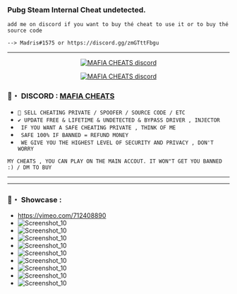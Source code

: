 ### Pubg Steam Internal Cheat undetected.
```sh-session
add me on discord if you want to buy thé cheat to use it or to buy thé source code 
```
```sh-session
--> Madris#1575 or https://discord.gg/zmGTttFbgu
```

***
  <p align="center">
    <a href="https://discord.com/users/943374631644045363">
        <img title="Mafia discord" alt="MAFIA CHEATS discord" src="https://discord.c99.nl/widget/theme-1/908170492417019945.png"/>
    </a>
</p>

<p align="center">
    <a href="https://discord.gg/zmGTttFbgu">
        <img title="Mafia discord" alt="MAFIA CHEATS discord" src="https://discordapp.com/api/guilds/908180764305276969/widget.png?style=banner2"/>
    </a>
</p>

### 📌・ DISCORD : [MAFIA CHEATS](https://discord.gg/zmGTttFbgu)  

* `👋 SELL CHEATING PRIVATE / SPOOFER / SOURCE CODE / ETC `
* `✔️ UPDATE FREE & LIFETIME & UNDETECTED & BYPASS DRIVER , INJECTOR `
* ` IF YOU WANT A SAFE CHEATING PRIVATE , THINK OF ME`
* ` SAFE 100% IF BANNED = REFUND MONEY`
* ` WE GIVE YOU THE HIGHEST LEVEL OF SECURITY AND PRIVACY , DON'T WORRY`
 ```sh-session
MY CHEATS , YOU CAN PLAY ON THE MAIN ACCOUT. IT WON"T GET YOU BANNED :) / DM TO BUY 
```        
***
***
### 📌・ Showcase :
* https://vimeo.com/712408890
* ![Screenshot_10](https://media.discordapp.net/attachments/930562706723962903/967257881873363034/IMG_20220415_011438.jpg)
* ![Screenshot_10](https://media.discordapp.net/attachments/930562706723962903/967257882129227826/IMG_20220415_011346.jpg)
* ![Screenshot_10](https://media.discordapp.net/attachments/930562706723962903/967257882439581717/IMG_20220415_011324.jpg)
* ![Screenshot_10](https://media.discordapp.net/attachments/930562706723962903/967257882938736650/IMG_20220415_011217.jpg)
* ![Screenshot_10](https://media.discordapp.net/attachments/930562706723962903/967257882661896262/IMG_20220415_011242.jpg)
* ![Screenshot_10](https://media.discordapp.net/attachments/930562706723962903/965678031651881070/220bf10c-d757-421a-b815-2faecd127330.png)
* ![Screenshot_10](https://media.discordapp.net/attachments/930562706723962903/967257883274256404/d869c024-0814-4bee-9c6d-757f85341ab2.png)
* ![Screenshot_10](https://media.discordapp.net/attachments/930562706723962903/968318591583780864/Pubg.jpg)
* ![Screenshot_10](https://media.discordapp.net/attachments/930562706723962903/969423724371648583/unknown.png)


